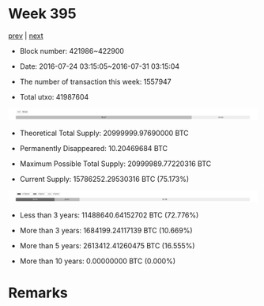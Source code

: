 # Week 395

[prev](week0394.md) | [next](week0396.md)

- Block number: 421986~422900

- Date: 2016-07-24 03:15:05~2016-07-31 03:15:04

- The number of transaction this week: 1557947

- Total utxo: 41987604

![](../images/mined_week0395.png)

- Theoretical Total Supply: 20999999.97690000 BTC

- Permanently Disappeared: 10.20469684 BTC

- Maximum Possible Total Supply: 20999989.77220316 BTC

- Current Supply: 15786252.29530316 BTC (75.173%)

![](../images/year_week0395.png)


- Less than 3 years: 11488640.64152702 BTC (72.776%)

- More than 3 years: 1684199.24117139 BTC (10.669%)

- More than 5 years: 2613412.41260475 BTC (16.555%)

- More than 10 years: 0.00000000 BTC (0.000%)

# Remarks


